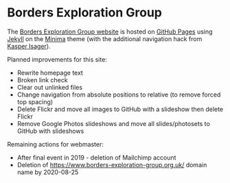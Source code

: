 # Borders Exploration Group

The [Borders Exploration Group website](https://www.borders-exploration-group.org.uk/) is hosted on [GitHub Pages](https://pages.github.com/) using [Jekyll](https://jekyllrb.com/) on the [Minima](https://github.com/jekyll/minima) theme (with the additional navigation hack from [Kasper Isager](https://gist.github.com/kasperisager/9416313)).

Planned improvements for this site:
* Rewrite homepage text
* Broken link check
* Clear out unlinked files
* Change navigation from absolute positions to relative (to remove forced top spacing)
* Delete Flickr and move all images to GitHub with a slideshow then delete Flickr
* Remove Google Photos slideshows and move all slides/photosets to GitHub with slideshows

Remaining actions for webmaster:
* After final event in 2019 - deletion of Mailchimp account
* Deletion of https://www.borders-exploration-group.org.uk/ domain name by 2020-08-25
